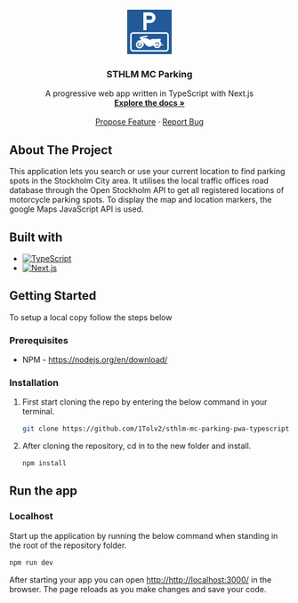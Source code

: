 <div id="top"></div>

<!-- PROJECT LOGO -->
<br />
<div align="center">
  <a href="https://github.com/1Tolv2/sthlm-mc-parking-pwa">
    <img src="components/assets/images/og-icon.png" alt="parking icon" width="80" height="80" >
  </a>

<h3 align="center">STHLM MC Parking</h3>

  <p align="center">
    A progressive web app written in TypeScript with Next.js
    <br />
    <a href="https://github.com/1Tolv2/sthlm-mc-parking-pwa"><strong>Explore the docs »</strong></a>
    <br />
    <br />
    <a href="https://github.com/1Tolv2/sthlm-mc-parking-pwa/issues">Propose Feature</a>
	  ·
    <a href="https://github.com/1Tolv2/sthlm-mc-parking-pwa/issues">Report Bug</a>
  </p>
</div>

<!-- ABOUT THE PROJECT -->
## About The Project

This application lets you search or use your current location to find parking spots in the Stockholm City area. It utilises the local traffic offices road database through the Open Stockholm API to get all registered locations of motorcycle parking spots.
To display the map and location markers, the google Maps JavaScript API is used.

## Built with
* [<img alt="TypeScript" src="https://img.shields.io/static/v1?style=flat&logo=typescript&label=&message=TypeScript&color=white"/>](https://www.typescriptlang.org/)
* [<img alt="Next.js" src="https://img.shields.io/static/v1?style=flat&logo=next.js&label=&message=Next&color=black"/>](https://nextjs.org/)

<!-- GETTING STARTED -->
## Getting Started

To setup a local copy follow the steps below

### Prerequisites

* NPM - https://nodejs.org/en/download/

### Installation
 
1. First start cloning the repo by entering the below command in your terminal.
   ```sh
   git clone https://github.com/1Tolv2/sthlm-mc-parking-pwa-typescript.git
   ```
2. After cloning the repository, cd in to the new folder and install.
   ```sh
   npm install
   ```

## Run the app
### Localhost
Start up the application by running the below command when standing in the root of the repository folder.
```sh
npm run dev
```

After starting your app you can open <a href="http://http://localhost:3000/">http://http://localhost:3000/</a> in the browser.
The page reloads as you make changes and save your code.
